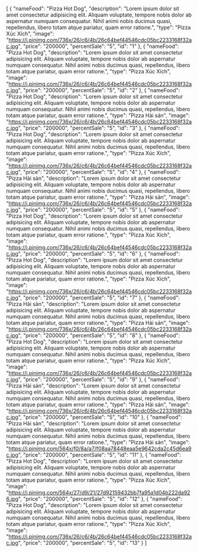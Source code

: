 [
  {
    "nameFood": "Pizza Hot Dog",
    "description": "Lorem ipsum dolor sit amet consectetur adipisicing elit. Aliquam voluptate, tempore nobis dolor ab aspernatur numquam consequatur. Nihil animi nobis ducimus quasi, repellendus, libero totam atque pariatur, quam error ratione.",
    "type": "Pizza Xúc Xích",
    "image": "https://i.pinimg.com/736x/26/c6/4b/26c64bef44546cdc05bc2233168f32ac.jpg",
    "price": "200000",
    "percentSale": "5",
    "id": "1"
  },
  {
    "nameFood": "Pizza Hot Dog",
    "description": "Lorem ipsum dolor sit amet consectetur adipisicing elit. Aliquam voluptate, tempore nobis dolor ab aspernatur numquam consequatur. Nihil animi nobis ducimus quasi, repellendus, libero totam atque pariatur, quam error ratione.",
    "type": "Pizza Xúc Xích",
    "image": "https://i.pinimg.com/736x/26/c6/4b/26c64bef44546cdc05bc2233168f32ac.jpg",
    "price": "200000",
    "percentSale": "5",
    "id": "2"
  },
  {
    "nameFood": "Pizza Hot Dog",
    "description": "Lorem ipsum dolor sit amet consectetur adipisicing elit. Aliquam voluptate, tempore nobis dolor ab aspernatur numquam consequatur. Nihil animi nobis ducimus quasi, repellendus, libero totam atque pariatur, quam error ratione.",
    "type": "Pizza Hải sản",
    "image": "https://i.pinimg.com/736x/26/c6/4b/26c64bef44546cdc05bc2233168f32ac.jpg",
    "price": "200000",
    "percentSale": "5",
    "id": "3"
  },
  {
    "nameFood": "Pizza Hot Dog",
    "description": "Lorem ipsum dolor sit amet consectetur adipisicing elit. Aliquam voluptate, tempore nobis dolor ab aspernatur numquam consequatur. Nihil animi nobis ducimus quasi, repellendus, libero totam atque pariatur, quam error ratione.",
    "type": "Pizza Xúc Xích",
    "image": "https://i.pinimg.com/736x/26/c6/4b/26c64bef44546cdc05bc2233168f32ac.jpg",
    "price": "200000",
    "percentSale": "5",
    "id": "4"
  },
  {
    "nameFood": "Pizza Hải sản",
    "description": "Lorem ipsum dolor sit amet consectetur adipisicing elit. Aliquam voluptate, tempore nobis dolor ab aspernatur numquam consequatur. Nihil animi nobis ducimus quasi, repellendus, libero totam atque pariatur, quam error ratione.",
    "type": "Pizza Hải sản",
    "image": "https://i.pinimg.com/736x/26/c6/4b/26c64bef44546cdc05bc2233168f32ac.jpg",
    "price": "200000",
    "percentSale": "5",
    "id": "5"
  },
  {
    "nameFood": "Pizza Hot Dog",
    "description": "Lorem ipsum dolor sit amet consectetur adipisicing elit. Aliquam voluptate, tempore nobis dolor ab aspernatur numquam consequatur. Nihil animi nobis ducimus quasi, repellendus, libero totam atque pariatur, quam error ratione.",
    "type": "Pizza Xúc Xích",
    "image": "https://i.pinimg.com/736x/26/c6/4b/26c64bef44546cdc05bc2233168f32ac.jpg",
    "price": "200000",
    "percentSale": "5",
    "id": "6"
  },
  {
    "nameFood": "Pizza Hot Dog",
    "description": "Lorem ipsum dolor sit amet consectetur adipisicing elit. Aliquam voluptate, tempore nobis dolor ab aspernatur numquam consequatur. Nihil animi nobis ducimus quasi, repellendus, libero totam atque pariatur, quam error ratione.",
    "type": "Pizza Xúc Xích",
    "image": "https://i.pinimg.com/736x/26/c6/4b/26c64bef44546cdc05bc2233168f32ac.jpg",
    "price": "200000",
    "percentSale": "5",
    "id": "7"
  },
  {
    "nameFood": "Pizza Hải sản",
    "description": "Lorem ipsum dolor sit amet consectetur adipisicing elit. Aliquam voluptate, tempore nobis dolor ab aspernatur numquam consequatur. Nihil animi nobis ducimus quasi, repellendus, libero totam atque pariatur, quam error ratione.",
    "type": "Pizza Hải sản",
    "image": "https://i.pinimg.com/736x/26/c6/4b/26c64bef44546cdc05bc2233168f32ac.jpg",
    "price": "200000",
    "percentSale": "5",
    "id": "8"
  },
  {
    "nameFood": "Pizza Hot Dog",
    "description": "Lorem ipsum dolor sit amet consectetur adipisicing elit. Aliquam voluptate, tempore nobis dolor ab aspernatur numquam consequatur. Nihil animi nobis ducimus quasi, repellendus, libero totam atque pariatur, quam error ratione.",
    "type": "Pizza Xúc Xích",
    "image": "https://i.pinimg.com/736x/26/c6/4b/26c64bef44546cdc05bc2233168f32ac.jpg",
    "price": "200000",
    "percentSale": "5",
    "id": "9"
  },
  {
    "nameFood": "Pizza Hải sản",
    "description": "Lorem ipsum dolor sit amet consectetur adipisicing elit. Aliquam voluptate, tempore nobis dolor ab aspernatur numquam consequatur. Nihil animi nobis ducimus quasi, repellendus, libero totam atque pariatur, quam error ratione.",
    "type": "Pizza Hải sản",
    "image": "https://i.pinimg.com/736x/26/c6/4b/26c64bef44546cdc05bc2233168f32ac.jpg",
    "price": "200000",
    "percentSale": "5",
    "id": "10"
  },
  {
    "nameFood": "Pizza Hải sản",
    "description": "Lorem ipsum dolor sit amet consectetur adipisicing elit. Aliquam voluptate, tempore nobis dolor ab aspernatur numquam consequatur. Nihil animi nobis ducimus quasi, repellendus, libero totam atque pariatur, quam error ratione.",
    "type": "Pizza Hải sản",
    "image": "https://i.pinimg.com/564x/f0/8a/a7/f08aa78448eaa5e9642cda2c45d6ea9c.jpg",
    "price": "200000",
    "percentSale": "5",
    "id": "11"
  },
  {
    "nameFood": "Pizza Hot Dog",
    "description": "Lorem ipsum dolor sit amet consectetur adipisicing elit. Aliquam voluptate, tempore nobis dolor ab aspernatur numquam consequatur. Nihil animi nobis ducimus quasi, repellendus, libero totam atque pariatur, quam error ratione.",
    "type": "Pizza Xúc Xích",
    "image": "https://i.pinimg.com/564x/27/d9/21/27d92159432bb7fa95a1d04b222da926.jpg",
    "price": "200000",
    "percentSale": "5",
    "id": "12"
  },
  {
    "nameFood": "Pizza Hot Dog",
    "description": "Lorem ipsum dolor sit amet consectetur adipisicing elit. Aliquam voluptate, tempore nobis dolor ab aspernatur numquam consequatur. Nihil animi nobis ducimus quasi, repellendus, libero totam atque pariatur, quam error ratione.",
    "type": "Pizza Xúc Xích",
    "image": "https://i.pinimg.com/736x/26/c6/4b/26c64bef44546cdc05bc2233168f32ac.jpg",
    "price": "200000",
    "percentSale": "5",
    "id": "13"
  }
]